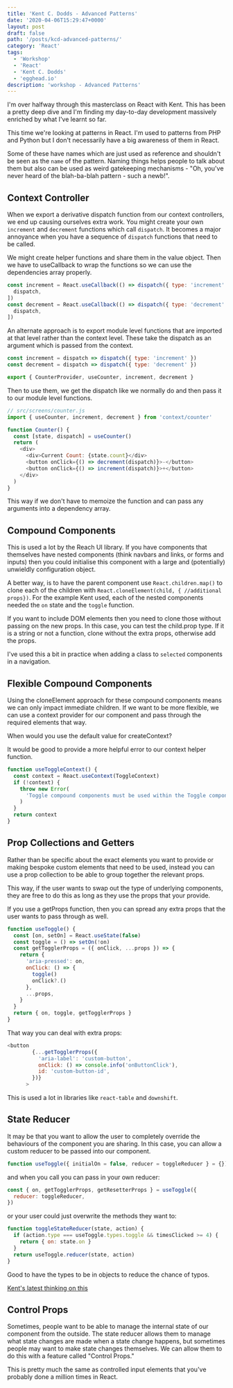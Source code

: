 ```yaml
---
title: 'Kent C. Dodds - Advanced Patterns'
date: '2020-04-06T15:29:47+0000'
layout: post
draft: false
path: '/posts/kcd-advanced-patterns/'
category: 'React'
tags:
  - 'Workshop'
  - 'React'
  - 'Kent C. Dodds'
  - 'egghead.io'
description: 'workshop - Advanced Patterns'
---
```


I'm over halfway through this masterclass on React with Kent. This has been a pretty
deep dive and I'm finding my day-to-day development massively enriched by what I've
learnt so far.

This time we're looking at patterns in React. I'm used to patterns from PHP and Python
but I don't necessarily have a big awareness of them in React.

Some of these have names which are just used as reference and shouldn't be seen as
the `name` of the pattern. Naming things helps people to talk about them but also
can be used as weird gatekeeping mechanisms - "Oh, you've never heard of the
blah-ba-blah pattern - such a newb!".

## Context Controller

When we export a derivative dispatch function from our context controllers, we end
up causing ourselves extra work. You might create your own `increment` and `decrement`
functions which call `dispatch`. It becomes a major annoyance when you have a sequence
of `dispatch` functions that need to be called.

We might create helper functions and share them in the value object. Then we have
to useCallback to wrap the functions so we can use the dependencies array properly.

```javascript
const increment = React.useCallback(() => dispatch({ type: 'increment' }), [
  dispatch,
])
const decrement = React.useCallback(() => dispatch({ type: 'decrement' }), [
  dispatch,
])
```

An alternate approach is to export module level functions that are imported at
that level rather than the context level. These take the dispatch as an argument
which is passed from the context.

```js
const increment = dispatch => dispatch({ type: 'increment' })
const decrement = dispatch => dispatch({ type: 'decrement' })

export { CounterProvider, useCounter, increment, decrement }
```

Then to use them, we get the dispatch like we normally do and then pass it to our
module level functions.

```javascript
// src/screens/counter.js
import { useCounter, increment, decrement } from 'context/counter'

function Counter() {
  const [state, dispatch] = useCounter()
  return (
    <div>
      <div>Current Count: {state.count}</div>
      <button onClick={() => decrement(dispatch)}>-</button>
      <button onClick={() => increment(dispatch)}>+</button>
    </div>
  )
}
```

This way if we don't have to memoize the function and can pass any arguments
into a dependency array.

## Compound Components

This is used a lot by the Reach UI library. If you have components that themselves have nested
components (think navbars and links, or forms and inputs) then you could initialise this
component with a large and (potentially) unwieldly configuration object.

A better way, is to have the parent component use `React.children.map()` to clone
each of the children with `React.cloneElement(child, { //additional props})`. For
the example Kent used, each of the nested components needed the `on` state and the
`toggle` function.

If you want to include DOM elements then you need to clone those without passing
on the new props. In this case, you can test the child.prop type. If it is a string
or not a function, clone without the extra props, otherwise add the props.

I've used this a bit in practice when adding a class to `selected` components in
a navigation.

## Flexible Compound Components

Using the cloneElement approach for these compound components means we can only
impact immediate children. If we want to be more flexible, we can use a context
provider for our component and pass through the required elements that way.

When would you use the default value for createContext?

It would be good to provide a more helpful error to our context helper function.

```js
function useToggleContext() {
  const context = React.useContext(ToggleContext)
  if (!context) {
    throw new Error(
      'Toggle compound components must be used within the Toggle component'
    )
  }
  return context
}
```

## Prop Collections and Getters

Rather than be specific about the exact elements you want to provide or making
bespoke custom elements that need to be used, instead you can use a prop collection
to be able to group together the relevant props.

This way, if the user wants to swap out the type of underlying components, they
are free to do this as long as they use the props that your provide.

If you use a getProps function, then you can spread any extra props that the user
wants to pass through as well.

```js
function useToggle() {
  const [on, setOn] = React.useState(false)
  const toggle = () => setOn(!on)
  const getTogglerProps = ({ onClick, ...props }) => {
    return {
      'aria-pressed': on,
      onClick: () => {
        toggle()
        onClick?.()
      },
      ...props,
    }
  }
  return { on, toggle, getTogglerProps }
}
```

That way you can deal with extra props:

```js
<button
        {...getTogglerProps({
          'aria-label': 'custom-button',
          onClick: () => console.info('onButtonClick'),
          id: 'custom-button-id',
        })}
      >
```

This is used a lot in libraries like `react-table` and `downshift`.

## State Reducer

It may be that you want to allow the user to completely override the behaviours of
the component you are sharing. In this case, you can allow a custom reducer to be
passed into our component.

```js
function useToggle({ initialOn = false, reducer = toggleReducer } = {}) {}
```

and when you call you can pass in your own reducer:

```js
const { on, getTogglerProps, getResetterProps } = useToggle({
  reducer: toggleReducer,
})
```

or your user could just overwrite the methods they want to:

```js
function toggleStateReducer(state, action) {
  if (action.type === useToggle.types.toggle && timesClicked >= 4) {
    return { on: state.on }
  }
  return useToggle.reducer(state, action)
}
```

Good to have the types to be in objects to reduce the chance of typos.

[Kent's latest thinking on this](https://kentcdodds.com/blog/the-state-reducer-pattern-with-react-hooks)

## Control Props

Sometimes, people want to be able to manage the internal state of our component from the outside. The state reducer allows them to manage what state changes are made when a state change happens, but sometimes people may want to make state changes themselves. We can allow them to do this with a feature called "Control Props."

This is pretty much the same as controlled input elements that you've probably done
a million times in React.
